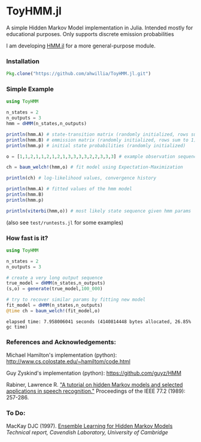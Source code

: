 # ToyHMM.jl
A simple Hidden Markov Model implementation in Julia. Intended mostly for educational purposes. Only supports discrete emission probabilities

I am developing [HMM.jl](https://github.com/ahwillia/HMM.jl) for a more general-purpose module.

### Installation

```julia
Pkg.clone("https://github.com/ahwillia/ToyHMM.jl.git")
```

### Simple Example

```julia
using ToyHMM

n_states = 2
n_outputs = 3
hmm = dHMM(n_states,n_outputs)

println(hmm.A) # state-transition matrix (randomly initialized, rows sum to 1)
println(hmm.B) # emmission matrix (randomly initialized, rows sum to 1)
println(hmm.p) # initial state probabilities (randomly initialized)

o = [1,1,2,1,1,2,1,2,1,3,3,3,3,2,2,3,3,3] # example observation sequence

ch = baum_welch!(hmm,o) # fit model using Expectation-Maximization

println(ch) # log-likelihood values, convergence history

println(hmm.A) # fitted values of the hmm model
println(hmm.B)
println(hmm.p)

println(viterbi(hmm,o)) # most likely state sequence given hmm params
```

(also see `test/runtests.jl` for some examples)

### How fast is it?

```julia
using ToyHMM

n_states = 2
n_outputs = 3

# create a very long output sequence
true_model = dHMM(n_states,n_outputs)
(s,o) = generate(true_model,100_000)

# try to recover similar params by fitting new model
fit_model = dHMM(n_states,n_outputs)
@time ch = baum_welch!(fit_model,o)
```

`elapsed time: 7.958006041 seconds (4140814448 bytes allocated, 26.85% gc time)`

### References and Acknowledgements:

Michael Hamilton's implementation (python): http://www.cs.colostate.edu/~hamiltom/code.html

Guy Zyskind's implementation (python): https://github.com/guyz/HMM

Rabiner, Lawrence R. ["A tutorial on hidden Markov models and selected applications in speech recognition."](http://www.ece.ucsb.edu/Faculty/Rabiner/ece259/Reprints/tutorial%20on%20hmm%20and%20applications.pdf) Proceedings of the IEEE 77.2 (1989): 257-286.

### To Do:

MacKay DJC (1997). [Ensemble Learning for Hidden Markov Models](http://www.inference.phy.cam.ac.uk/mackay/ensemblePaper.pdf) *Technical report, Cavendish
Laboratory, University of Cambridge*

